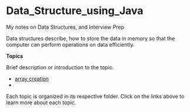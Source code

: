 # Data_Structure_using_Java
My notes on Data Structures, and Interview Prep

Data structures describe, how to store the data in memory so that the computer can perform operations on data efficiently.

**Topics**

Brief description or introduction to the topic.
- [array creation](src/arrays/array_creation.java)
- 

Each topic is organized in its respective folder. Click on the links above to learn more about each topic.
